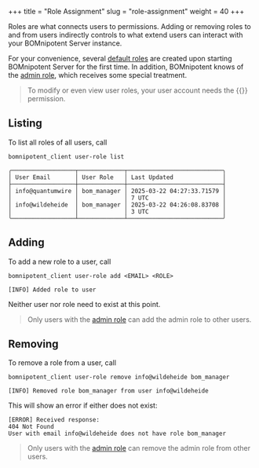 +++
title = "Role Assignment"
slug = "role-assignment"
weight = 40
+++

Roles are what connects users to permissions. Adding or removing roles to and from users indirectly controls to what extend users can interact with your BOMnipotent Server instance.

For your convenience, several [default roles](/client/manager/access-management/role-management/#default-roles) are created upon starting BOMnipotent Server for the first time. In addition, BOMnipotent knows of the [admin role](/client/manager/access-management/role-management/#admin-role), which receives some special treatment.

> To modify or even view user roles, your user account needs the {{<user-management-en>}} permission.

## Listing

To list all roles of all users, call
```
bomnipotent_client user-role list
```

``` {wrap="false" title="output"}
╭──────────────────┬─────────────┬───────────────────────────╮
│ User Email       │ User Role   │ Last Updated              │
├──────────────────┼─────────────┼───────────────────────────┤
│ info@quantumwire │ bom_manager │ 2025-03-22 04:27:33.71579 │
│                  │             │ 7 UTC                     │
│ info@wildeheide  │ bom_manager │ 2025-03-22 04:26:08.83708 │
│                  │             │ 3 UTC                     │
╰──────────────────┴─────────────┴───────────────────────────╯
```

## Adding

To add a new role to a user, call
```
bomnipotent_client user-role add <EMAIL> <ROLE>
```

``` {wrap="false" title="output"}
[INFO] Added role to user
```

Neither user nor role need to exist at this point.

> Only users with the [admin role](/client/manager/access-management/role-management/#admin-role) can add the admin role to other users.

## Removing

To remove a role from a user, call
```
bomnipotent_client user-role remove info@wildeheide bom_manager
```

``` {wrap="false" title="output"}
[INFO] Removed role bom_manager from user info@wildeheide
```

This will show an error if either does not exist:

``` {wrap="false" title="output"}
[ERROR] Received response:
404 Not Found
User with email info@wildeheide does not have role bom_manager
```

> Only users with the [admin role](/client/manager/access-management/role-management/#admin-role) can remove the admin role from other users.

